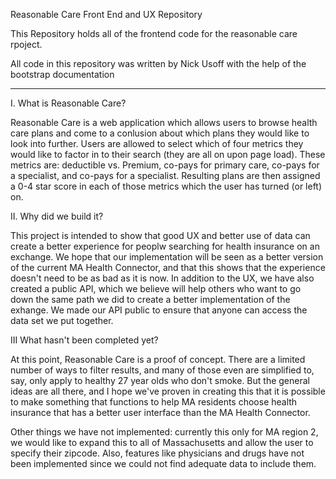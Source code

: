 Reasonable Care Front End and UX Repository

This Repository holds all of the frontend code for the reasonable care rpoject.

All code in this repository was written by Nick Usoff with the help of the
bootstrap documentation

-------------------------------------------------------------------------------

I. What is Reasonable Care?

Reasonable Care is a web application which allows users to browse health care
plans and come to a conlusion about which plans they would like to look into
further. Users are allowed to select which of four metrics they would like to
factor in to their search (they are all on upon page load). These metrics are:
deductible vs. Premium, co-pays for primary care, co-pays for a specialist, and
co-pays for a specialist. Resulting plans are then assigned a 0-4 star score in
each of those metrics which the user has turned (or left) on.


II. Why did we build it?

This project is intended to show that good UX and better use of data can create
a better experience for peoplw searching for health insurance on an exchange.
We hope that our implementation will be seen as a better version of the current
MA Health Connector, and that this shows that the experience doesn't need to be
as bad as it is now. In addition to the UX, we have also created a public API,
which we believe will help others who want to go down the same path we did to
create a better implementation of the exhange. We made our API public to ensure
that anyone can access the data set we put together.


III What hasn't been completed yet?

At this point, Reasonable Care is a proof of concept. There are a limited
number of ways to filter results, and many of those even are simplified to,
say, only apply to healthy 27 year olds who don't smoke. But the general ideas
are all there, and I hope we've proven in creating this that it is possible to
make something that functions to help MA residents choose health insurance that
has a better user interface than the MA Health Connector.

Other things we have not implemented: currently this only for MA region 2, we
would like to expand this to all of Massachusetts and allow the user to specify
their zipcode. Also, features like physicians and drugs have not been
implemented since we could not find adequate data to include them.